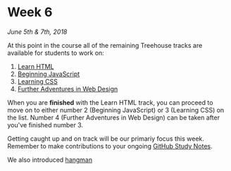 # Week 6
*June 5th & 7th, 2018*

At this point in the course all of the remaining Treehouse tracks are available for students to work on: 

1. [Learn HTML](https://teamtreehouse.com/tracks/learn-html-2)
2. [Beginning JavaScript](https://teamtreehouse.com/tracks/beginning-javascript)
3. [Learning CSS](https://teamtreehouse.com/tracks/learning-css)
4. [Further Adventures in Web Design](https://teamtreehouse.com/tracks/further-adventures-in-web-design)

When you are **finished** with the Learn HTML track, you can proceed to move on to either number 2 (Beginning JavaScript) or 3 (Learning CSS) on the list. Number 4 (Further Adventures in Web Design) can be taken after you've finished number 3.

Getting caught up and on track will be our primariy focus this week. Remember to make contributions to your ongoing [GitHub Study Notes](/projects/github-study-notes.html).

We also introduced [hangman](/)


